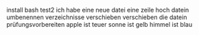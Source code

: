 install bash
test2
ich habe eine neue datei
eine zeile hoch
datein umbenennen
verzeichnisse verschieben
verschieben die datein
prüfungsvorbereiten
apple ist teuer
sonne ist gelb
himmel ist blau
